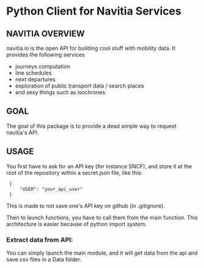 # Python Client for Navitia Services

## NAVITIA OVERVIEW
navitia.io is the open API for building cool stuff with mobility data. It provides the following services

- journeys computation
- line schedules
- next departures
- exploration of public transport data / search places
- and sexy things such as isochrones


## GOAL
The goal of this package is to provide a dead simple way to request navitia's API.

## USAGE
You first have to ask for an API key (for instance SNCF), and store it at the root of the repository within a secret.json file, like this:
```
 {
     "USER": "your_api_user"
 }
```
This is made to not save one's API key on github (in .gitignore).

Then to launch functions, you have to call them from the main function.
This architecture is easier because of python import system.

### Extract data from API:
You can simply launch the main module, and it will get data from the api and save csv files in a Data folder.
